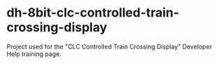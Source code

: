 # dh-8bit-clc-controlled-train-crossing-display
 Project used for the "CLC Controlled Train Crossing Display" Developer Help training page.
